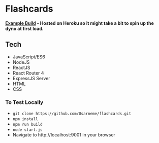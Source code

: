# Flashcards

#### [Example Build](https://usarneme-flashcards.herokuapp.com/) - Hosted on Heroku so it might take a bit to spin up the dyno at first load.

## Tech 
* JavaScript/ES6
* NodeJS
* ReactJS
* React Router 4
* ExpressJS Server
* HTML
* CSS

### To Test Locally
* `git clone https://github.com/Usarneme/flashcards.git`
* `npm install`
* `npm run build`
* `node start.js`
* Navigate to http://localhost:9001 in your browser
